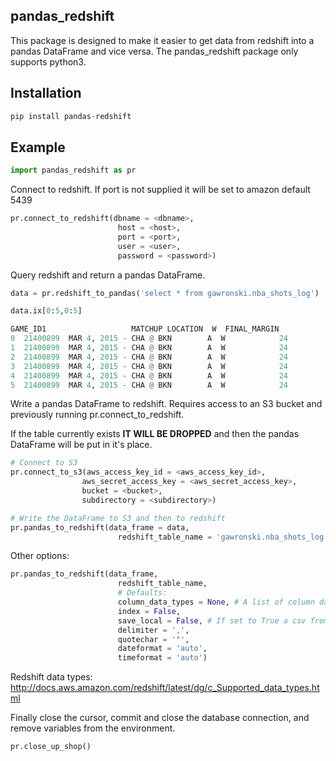## pandas_redshift

This package is designed to make it easier to get data from redshift into a pandas DataFrame and vice versa.
The pandas_redshift package only supports python3.

## Installation

```python
pip install pandas-redshift
```

## Example
```python
import pandas_redshift as pr
```

Connect to redshift. If port is not supplied it will be set to amazon default 5439

```python
pr.connect_to_redshift(dbname = <dbname>,
                        host = <host>,
                        port = <port>,
                        user = <user>,
                        password = <password>)
```

Query redshift and return a pandas DataFrame.

```python
data = pr.redshift_to_pandas('select * from gawronski.nba_shots_log')

data.ix[0:5,0:5]

GAME_ID1                   MATCHUP LOCATION  W  FINAL_MARGIN
0  21400899  MAR 4, 2015 - CHA @ BKN        A  W            24
1  21400899  MAR 4, 2015 - CHA @ BKN        A  W            24
2  21400899  MAR 4, 2015 - CHA @ BKN        A  W            24
3  21400899  MAR 4, 2015 - CHA @ BKN        A  W            24
4  21400899  MAR 4, 2015 - CHA @ BKN        A  W            24
5  21400899  MAR 4, 2015 - CHA @ BKN        A  W            24
```

Write a pandas DataFrame to redshift. Requires access to an S3 bucket and previously running pr.connect_to_redshift.

If the table currently exists **IT WILL BE DROPPED** and then the pandas DataFrame will be put in it's place.

```python
# Connect to S3
pr.connect_to_s3(aws_access_key_id = <aws_access_key_id>,
                aws_secret_access_key = <aws_secret_access_key>,
                bucket = <bucket>,
                subdirectory = <subdirectory>)

# Write the DataFrame to S3 and then to redshift
pr.pandas_to_redshift(data_frame = data,
                        redshift_table_name = 'gawronski.nba_shots_log')

```

Other options:

```python
pr.pandas_to_redshift(data_frame,
                        redshift_table_name,
                        # Defaults:
                        column_data_types = None, # A list of column data types. If not supplied all columns will default to varchar(256)
                        index = False,
                        save_local = False, # If set to True a csv from the data frame will save in the current directory
                        delimiter = ',',
                        quotechar = '"',
                        dateformat = 'auto',
                        timeformat = 'auto')
```
Redshift data types: http://docs.aws.amazon.com/redshift/latest/dg/c_Supported_data_types.html

Finally close the cursor, commit and close the database connection, and remove variables from the environment.

```python
pr.close_up_shop()
```
